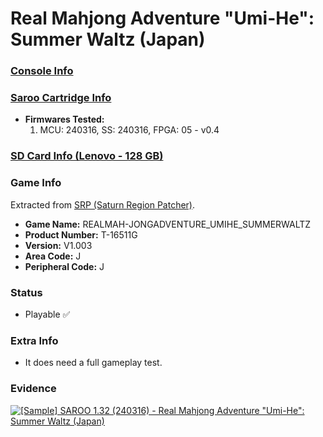 # Real Mahjong Adventure "Umi-He": Summer Waltz (Japan)

### [Console Info](../../../../../Info/Consoles/VA13/README.md)

### [Saroo Cartridge Info](../../../../../Info/Cartridges/RetroGameParadiseStore/1.32F/README.md)

- <b>Firmwares Tested:</b>
  1. MCU: 240316, SS: 240316, FPGA: 05 - v0.4

### [SD Card Info (Lenovo - 128 GB)](../../../../../Info/SdCards/Lenovo/128GB/fat32/README.md)

### Game Info

Extracted from [SRP (Saturn Region Patcher)](https://segaxtreme.net/resources/saturn-region-patcher.81/download).

- <b>Game Name:</b> REALMAH-JONGADVENTURE_UMIHE_SUMMERWALTZ
- <b>Product Number:</b> T-16511G
- <b>Version:</b> V1.003
- <b>Area Code:</b> J
- <b>Peripheral Code:</b> J

### Status

- Playable :white_check_mark:

### Extra Info

- It does need a full gameplay test.

### Evidence

[![[Sample] SAROO 1.32 (240316) - Real Mahjong Adventure "Umi-He": Summer Waltz (Japan)](https://img.youtube.com/vi/0fz8J9PTR4A/0.jpg)](https://www.youtube.com/watch?v=0fz8J9PTR4A)
